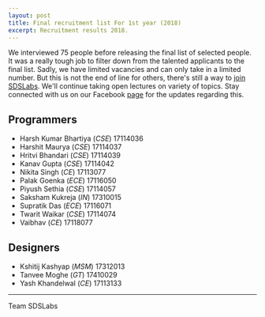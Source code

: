 ```yaml
---
layout: post
title: Final recruitment list For 1st year (2018)
excerpt: Recruitment results 2018.
---
```


We interviewed 75 people before releasing the final list of selected people.
It was a really tough job to filter down from the talented applicants to the
final list. Sadly, we have limited vacancies and can only take in a limited
number. But this is not the end of line for others, there's still a way to
[join SDSLabs](/2014/01/how-to-join-sdslabs). We'll continue taking open
lectures on variety of topics. Stay connected with us on our Facebook
[page](http://facebook.com/sdslabs) for the updates regarding this.

## Programmers

* Harsh Kumar Bhartiya <span style="font-size: 14px;">(_CSE_) 17114036</span>
* Harshit Maurya <span style="font-size: 14px;">(_CSE_) 17114037</span>
* Hritvi Bhandari <span style="font-size: 14px;">(_CSE_) 17114039</span>
* Kanav Gupta <span style="font-size: 14px;">(_CSE_) 17114042</span>
* Nikita Singh <span style="font-size: 14px;">(_CE_) 17113077</span>
* Palak Goenka <span style="font-size: 14px;">(_ECE_) 17116050</span>
* Piyush Sethia <span style="font-size: 14px;">(_CSE_) 17114057</span>
* Saksham Kukreja <span style="font-size: 14px;">(_IN_) 17310015</span>
* Supratik Das <span style="font-size: 14px;">(_ECE_) 17116071</span>
* Twarit Waikar <span style="font-size: 14px;">(_CSE_) 17114074</span>
* Vaibhav <span style="font-size: 14px;">(_CE_) 17118077</span>

## Designers

* Kshitij Kashyap <span style="font-size: 14px;">(_MSM_) 17312013</span>
* Tanvee Moghe <span style="font-size: 14px;">(_GT_) 17410029</span>
* Yash Khandelwal <span style="font-size: 14px;">(_CE_) 17113133</span>

---
Team SDSLabs
